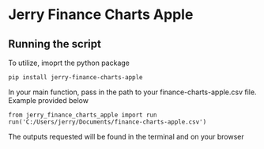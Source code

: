 # Jerry Finance Charts Apple

## Running the script
To utilize, imoprt the python package
```
pip install jerry-finance-charts-apple
```


In your main function, pass in the path to your finance-charts-apple.csv file. Example provided below


```
from jerry_finance_charts_apple import run
run('C:/Users/jerry/Documents/finance-charts-apple.csv')
```
The outputs requested will be found in the terminal and on your browser